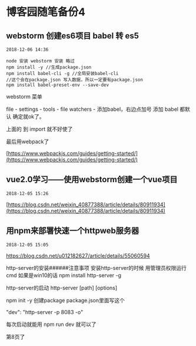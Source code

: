 # 博客园随笔备份4


## webstorm 创建es6项目 babel 转 es5
`2018-12-06 14:36`

```
node 安装 webstorm 安装 略过
npm install -y //生成package.json
npm install babel-cli -g //全局安装babel-cli
//这个会在package.json 写入数据，所以一定要有package.json
npm install babel-preset-env --save-dev
```

webstorm 菜单

file - settings - tools - file watchers - 添加babel，右边点加号 添加 babel 都默认 确定就ok了。

上面的 到 import 就不好使了 

最后用webpack了

[https://www.webpackjs.com/guides/getting-started/](https://www.webpackjs.com/guides/getting-started/)


## vue2.0学习——使用webstorm创建一个vue项目
`2018-12-05 15:26`

[https://blog.csdn.net/weixin_40877388/article/details/80911934](https://blog.csdn.net/weixin_40877388/article/details/80911934)



## 用npm来部署快速一个httpweb服务器
`2018-12-05 15:05`

https://blog.csdn.net/u012182627/article/details/55060594

http-server的安装######注意事项 安装http-server的时候 用管理员权限运行cmd 如果是win10的话
npm install http-server -g

http-server的启动
http-server [path] [options]
 
 
 npm init -y
创建package
package.json里面写这个
 
"dev": "http-server -p 8083 -o"
 
每次启动就能用 npm run dev 就可以了

第8页了

